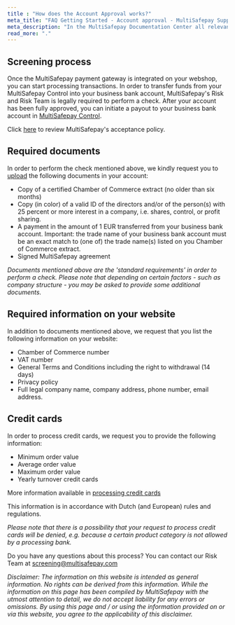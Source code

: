 ```yaml
---
title : "How does the Account Approval works?"
meta_title: "FAQ Getting Started - Account approval - MultiSafepay Support"
meta_description: "In the MultiSafepay Documentation Center all relevant information regarding our Plugins and API. As well as Support pages for Payment Method, Tools and General Questions. You can also find the contact details of our Support Team and Integration Team."
read_more: "."
---
```

## Screening process

Once the MultiSafepay payment gateway is integrated on your webshop, you can start processing transactions. In order to transfer funds from your MultiSafepay Control into your business bank account, MultiSafepay's Risk and Risk Team is legally required to perform a check. After your account has been fully approved, you can initiate a payout to your business bank account in [MultiSafepay Control](https://merchant.multisafepay.com).

Click [here](/faq/getting-started/are-there-any-products-or-services-that-cannot-be-sold) to review MultiSafepay's acceptance policy.

## Required documents

In order to perform the check mentioned above, we kindly request you to [upload](https://merchant.multisafepay.com/activation) the following documents in your account:

* Copy of a certified Chamber of Commerce extract (no older than six months)
* Copy (in color) of a valid ID of the directors and/or of the person(s) with 25 percent or more interest in a company, i.e. shares, control, or profit sharing.
* A payment in the amount of 1 EUR transferred from your business bank account. Important: the trade name of your business bank account must be an exact match to (one of) the trade name(s) listed on you Chamber of Commerce extract.
* Signed MultiSafepay agreement

_Documents mentioned above are the 'standard requirements' in order to perform a check. Please note that depending on certain factors - such as company structure - you may be asked to provide some additional documents._

## Required information on your website

In addition to documents mentioned above, we request that you list the following information on your website:

* Chamber of Commerce number
* VAT number
* General Terms and Conditions including the right to withdrawal (14 days)
* Privacy policy
* Full legal company name, company address, phone number, email address.

## Credit cards 
In order to process credit cards, we request you to provide the following information:

* Minimum order value
* Average order value
* Maximum order value
* Yearly turnover credit cards

More information available in [processing credit cards](/payment-methods/creditcards/)

This information is in accordance with Dutch (and European) rules and regulations.

_Please note that there is a possibility that your request to process credit cards will be denied, e.g. because a certain product category is not allowed by a processing bank._

Do you have any questions about this process? You can contact our Risk Team at <screening@multisafepay.com>

_Disclaimer: The information on this website is intended as general information. No rights can be derived from this information. While the information on this page has been compiled by MultiSafepay with the utmost attention to detail, we do not accept liability for any errors or omissions. By using this page and / or using the information provided on or via this website, you agree to the applicability of this disclaimer._
